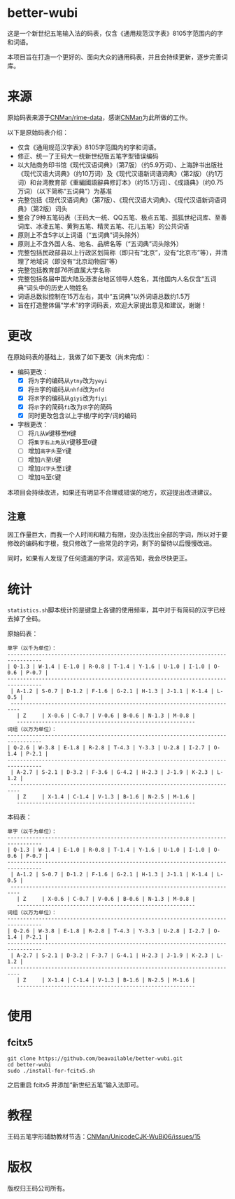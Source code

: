 # better-wubi
这是一个新世纪五笔输入法的码表，仅含《通用规范汉字表》8105字范围内的字和词语。


本项目旨在打造一个更好的、面向大众的通用码表，并且会持续更新，逐步完善词库。

# 来源
原始码表来源于[CNMan/rime-data](https://github.com/CNMan/rime-data)，感谢[CNMan](https://github.com/CNMan)为此所做的工作。

以下是原始码表介绍：
- 仅含《通用规范汉字表》8105字范围内的字和词语。
- 修正、统一了王码大一统新世纪版五笔字型错误编码
- 以大陆商务印书馆《现代汉语词典》（第7版）（约5.9万词）、上海辞书出版社《现代汉语大词典》（约10万词）及《现代汉语新词语词典》（第2版）（约1万词）和台湾教育部《重編國語辭典修訂本》（约15.1万词）、《成語典》（约0.75万词）（以下简称“五词典”）为基准
- 完整包括《现代汉语词典》（第7版）、《现代汉语大词典》、《现代汉语新词语词典》（第2版）词头
- 整合了9种五笔码表（王码大一统、QQ五笔、极点五笔、孤狐世纪词库、至善词库、冰凌五笔、黄狗五笔、精灵五笔、花儿五笔）的公共词语
- 原则上不含5字以上词语（“五词典”词头除外）
- 原则上不含外国人名、地名、品牌名等（“五词典”词头除外）
- 完整包括民政部县以上行政区划简称（即只有“北京”，没有“北京市”等），并清理了地域词（即没有“北京动物园”等）
- 完整包括教育部76所直属大学名称
- 完整包括各届中国大陆及港澳台地区领导人姓名，其他国内人名仅含“五词典”词头中的历史人物姓名
- 词语总数拟控制在15万左右，其中“五词典”以外词语总数约1.5万
- 旨在打造整体偏“学术”的字词码表，欢迎大家提出意见和建议，谢谢！

# 更改
在原始码表的基础上，我做了如下更改（尚未完成）：
- 编码更改：
    - [x] 将`为`字的编码从`ytny`改为`yeyi`
    - [x] 将`丑`字的编码从`nhfd`改为`nfd`
    - [x] 将`求`字的编码从`giyi`改为`fiyi`
    - [x] 将`示`字的简码`fi`改为`求`字的简码
    - [x] 同时更改包含以上字根/字的字/词的编码
- 字根更改：
    - [ ] 将`几`从`W`键移至`M`键
    - [ ] 将`集字右上角`从`Y`键移至`O`键
    - [ ] 增加`高字头`至`Y`键
    - [ ] 增加`六`至`U`键
    - [ ] 增加`兴字头`至`I`键
    - [ ] 增加`马`至`C`键

本项目会持续改进，如果还有明显不合理或错误的地方，欢迎提出改进建议。

## 注意
因工作量巨大，而我一个人时间和精力有限，没办法找出全部的字词，所以对于要修改的编码和字根，我只修改了一些常见的字词，剩下的留待以后慢慢改进。

同时，如果有人发现了任何遗漏的字词，欢迎告知，我会尽快更正。

# 统计
`statistics.sh`脚本统计的是键盘上各键的使用频率，其中对于有简码的汉字已经去掉了全码。

原始码表：
```
单字（以千为单位）：
---------------------------------------------------------------------------------
| Q-1.3 | W-1.4 | E-1.0 | R-0.8 | T-1.4 | Y-1.6 | U-1.0 | I-1.0 | O-0.6 | P-0.7 |
---------------------------------------------------------------------------------
 | A-1.2 | S-0.7 | D-1.2 | F-1.6 | G-2.1 | H-1.3 | J-1.1 | K-1.4 | L-0.5 |
 -------------------------------------------------------------------------
   | Z     | X-0.6 | C-0.7 | V-0.6 | B-0.6 | N-1.3 | M-0.8 |
   ---------------------------------------------------------
词组（以万为单位）：
---------------------------------------------------------------------------------
| Q-2.6 | W-3.8 | E-1.8 | R-2.8 | T-4.3 | Y-3.3 | U-2.8 | I-2.7 | O-1.4 | P-2.1 |
---------------------------------------------------------------------------------
 | A-2.7 | S-2.1 | D-3.2 | F-3.6 | G-4.2 | H-2.3 | J-1.9 | K-2.3 | L-1.2 |
 -------------------------------------------------------------------------
   | Z     | X-1.4 | C-1.4 | V-1.3 | B-1.6 | N-2.5 | M-1.6 |
   ---------------------------------------------------------
```
本码表：
```
单字（以千为单位）：
---------------------------------------------------------------------------------
| Q-1.3 | W-1.4 | E-1.0 | R-0.8 | T-1.4 | Y-1.6 | U-1.0 | I-1.0 | O-0.6 | P-0.7 |
---------------------------------------------------------------------------------
 | A-1.2 | S-0.7 | D-1.2 | F-1.6 | G-2.1 | H-1.3 | J-1.1 | K-1.4 | L-0.5 |
 -------------------------------------------------------------------------
   | Z     | X-0.6 | C-0.7 | V-0.6 | B-0.6 | N-1.3 | M-0.8 |
   ---------------------------------------------------------
词组（以万为单位）：
---------------------------------------------------------------------------------
| Q-2.6 | W-3.8 | E-1.8 | R-2.8 | T-4.3 | Y-3.3 | U-2.8 | I-2.7 | O-1.4 | P-2.1 |
---------------------------------------------------------------------------------
 | A-2.7 | S-2.1 | D-3.2 | F-3.7 | G-4.1 | H-2.3 | J-1.9 | K-2.3 | L-1.2 |
 -------------------------------------------------------------------------
   | Z     | X-1.4 | C-1.4 | V-1.3 | B-1.6 | N-2.5 | M-1.6 |
   ---------------------------------------------------------
```

# 使用
## fcitx5
```shell
git clone https://github.com/beavailable/better-wubi.git
cd better-wubi
sudo ./install-for-fcitx5.sh
```
之后重启 fcitx5 并添加“新世纪五笔”输入法即可。

# 教程
王码五笔字形辅助教材节选：[CNMan/UnicodeCJK-WuBi06/issues/15](https://github.com/CNMan/UnicodeCJK-WuBi06/issues/15)

# 版权
版权归王码公司所有。
